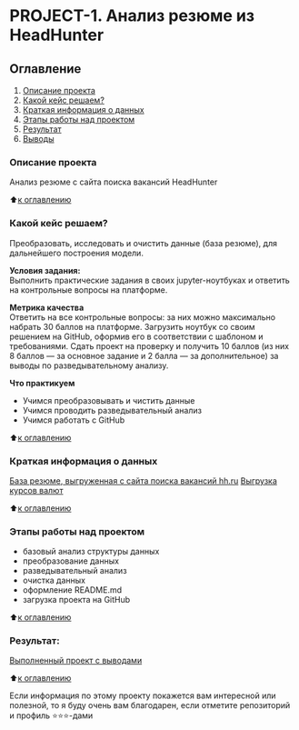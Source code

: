 # PROJECT-1. Анализ резюме из HeadHunter

## Оглавление
1. [Описание проекта](https://github.com/Yul-Art/SF-DST/tree/main/PROJECT-1.%20Анализ%20резюме%20из%20HeadHunter#описание-проекта)
2. [Какой кейс решаем?](https://github.com/Yul-Art/SF-DST/tree/main/PROJECT-1.%20Анализ%20резюме%20из%20HeadHunter#какой-кейс-решаем)
3. [Краткая информация о данных](https://github.com/Yul-Art/SF-DST/tree/main/PROJECT-1.%20Анализ%20резюме%20из%20HeadHunter#краткая-информация-о-данных)
4. [Этапы работы над проектом](https://github.com/Yul-Art/SF-DST/tree/main/PROJECT-1.%20Анализ%20резюме%20из%20HeadHunter#этапы-работы-над-проектом)
5. [Результат](https://github.com/Yul-Art/SF-DST/tree/main/PROJECT-1.%20Анализ%20резюме%20из%20HeadHunter#результаты)
6. [Выводы]()

### Описание проекта
Анализ резюме с сайта поиска вакансий HeadHunter

:arrow_up:[к оглавлению](https://github.com/Yul-Art/SF-DST/tree/main/PROJECT-1.%20Анализ%20резюме%20из%20HeadHunter#оглавление)

### Какой кейс решаем?    
Преобразовать, исследовать и очистить данные (база резюме), для дальнейшего построения модели.

**Условия задания:**  
Выполнить практические задания в своих jupyter-ноутбуках и ответить на контрольные вопросы на платформе.

**Метрика качества**     
Ответить на все контрольные вопросы: за них можно максимально набрать 30 баллов на платформе.
Загрузить ноутбук со своим решением на GitHub, оформив его в соответствии с шаблоном и требованиями.
Сдать проект на проверку и получить 10 баллов (из них 8 баллов — за основное задание и 2 балла — за дополнительное) за выводы по разведывательному анализу.

**Что практикуем**     
* Учимся преобразовывать и чистить данные
* Учимся проводить разведывательный анализ
* Учимся работать с GitHub

:arrow_up:[к оглавлению](https://github.com/Yul-Art/SF-DST/tree/main/PROJECT-1.%20Анализ%20резюме%20из%20HeadHunter#оглавление)

### Краткая информация о данных
[База резюме, выгруженная с сайта поиска вакансий hh.ru](https://drive.google.com/file/d/1POXjXJxjPxK-xaWTxHeP4VGBlZ2jfpJx/view?usp=share_link)
[Выгрузка курсов валют](https://drive.google.com/file/d/1OrF-jZP9SNEeas4yzCuoqeKEieqpniOt/view?usp=share_link)
  
:arrow_up:[к оглавлению](https://github.com/Yul-Art/SF-DST/tree/main/PROJECT-1.%20Анализ%20резюме%20из%20HeadHunter#оглавление)

### Этапы работы над проектом  
* базовый анализ структуры данных
* преобразование данных
* разведывательный анализ
* очистка данных
* оформление README.md
* загрузка проекта на GitHub 

:arrow_up:[к оглавлению](https://github.com/Yul-Art/SF-DST/tree/main/PROJECT-1.%20Анализ%20резюме%20из%20HeadHunter#оглавление)

### Результат:  
[Выполненный проект с выводами](https://github.com/Yul-Art/SF-DST/blob/main/PROJECT-1.%20Анализ%20резюме%20из%20HeadHunter/Project-1_HeadHunter_resume_analysis.ipynb)

:arrow_up:[к оглавлению](https://github.com/Yul-Art/SF-DST/tree/main/PROJECT-1.%20Анализ%20резюме%20из%20HeadHunter#оглавление)




Если информация по этому проекту покажется вам интересной или полезной, то я буду очень вам благодарен, если отметите репозиторий и профиль ⭐️⭐️⭐️-дами